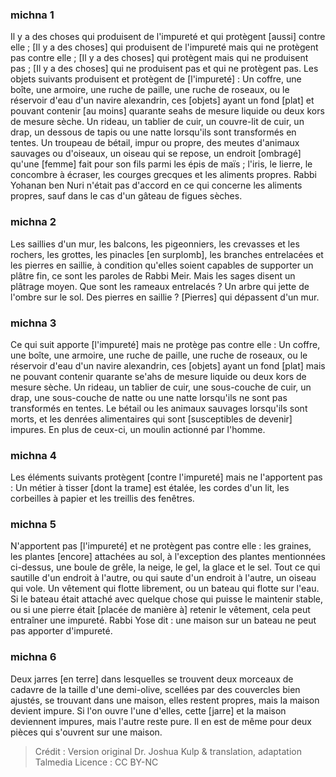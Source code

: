 
### michna 1
Il y a des choses qui produisent de l'impureté et qui protègent [aussi] contre elle ; [Il y a des choses] qui produisent de l'impureté mais qui ne protègent pas contre elle ; [Il y a des choses] qui protègent mais qui ne produisent pas ; [Il y a des choses] qui ne produisent pas et qui ne protègent pas. Les objets suivants produisent et protègent de [l'impureté] : Un coffre, une boîte, une armoire, une ruche de paille, une ruche de roseaux, ou le réservoir d'eau d'un navire alexandrin, ces [objets] ayant un fond [plat] et pouvant contenir [au moins] quarante seahs de mesure liquide ou deux kors de mesure sèche. Un rideau, un tablier de cuir, un couvre-lit de cuir, un drap, un dessous de tapis ou une natte lorsqu'ils sont transformés en tentes. Un troupeau de bétail, impur ou propre, des meutes d'animaux sauvages ou d'oiseaux, un oiseau qui se repose, un endroit [ombragé] qu'une [femme] fait pour son fils parmi les épis de maïs ; l'iris, le lierre, le concombre à écraser, les courges grecques et les aliments propres. Rabbi Yohanan ben Nuri n'était pas d'accord en ce qui concerne les aliments propres, sauf dans le cas d'un gâteau de figues sèches.

### michna 2
Les saillies d'un mur, les balcons, les pigeonniers, les crevasses et les rochers, les grottes, les pinacles [en surplomb], les branches entrelacées et les pierres en saillie, à condition qu'elles soient capables de supporter un plâtre fin, ce sont les paroles de Rabbi Meir. Mais les sages disent un plâtrage moyen. Que sont les rameaux entrelacés ? Un arbre qui jette de l'ombre sur le sol. Des pierres en saillie ? [Pierres] qui dépassent d'un mur.

### michna 3
Ce qui suit apporte [l'impureté] mais ne protège pas contre elle : Un coffre, une boîte, une armoire, une ruche de paille, une ruche de roseaux, ou le réservoir d'eau d'un navire alexandrin, ces [objets] ayant un fond [plat] mais ne pouvant contenir quarante se'ahs de mesure liquide ou deux kors de mesure sèche. Un rideau, un tablier de cuir, une sous-couche de cuir, un drap, une sous-couche de natte ou une natte lorsqu'ils ne sont pas transformés en tentes. Le bétail ou les animaux sauvages lorsqu'ils sont morts, et les denrées alimentaires qui sont [susceptibles de devenir] impures. En plus de ceux-ci, un moulin actionné par l'homme.

### michna 4
Les éléments suivants protègent [contre l'impureté] mais ne l'apportent pas : Un métier à tisser [dont la trame] est étalée, les cordes d'un lit, les corbeilles à papier et les treillis des fenêtres.

### michna 5
N'apportent pas [l'impureté] et ne protègent pas contre elle : les graines, les plantes [encore] attachées au sol, à l'exception des plantes mentionnées ci-dessus, une boule de grêle, la neige, le gel, la glace et le sel. Tout ce qui sautille d'un endroit à l'autre, ou qui saute d'un endroit à l'autre, un oiseau qui vole. Un vêtement qui flotte librement, ou un bateau qui flotte sur l'eau. Si le bateau était attaché avec quelque chose qui puisse le maintenir stable, ou si une pierre était [placée de manière à] retenir le vêtement, cela peut entraîner une impureté. Rabbi Yose dit : une maison sur un bateau ne peut pas apporter d'impureté.

### michna 6
Deux jarres [en terre] dans lesquelles se trouvent deux morceaux de cadavre de la taille d'une demi-olive, scellées par des couvercles bien ajustés, se trouvant dans une maison, elles restent propres, mais la maison devient impure. Si l'on ouvre l'une d'elles, cette [jarre] et la maison deviennent impures, mais l'autre reste pure. Il en est de même pour deux pièces qui s'ouvrent sur une maison.

>Crédit : Version original Dr. Joshua Kulp & translation, adaptation Talmedia
>Licence : CC BY-NC